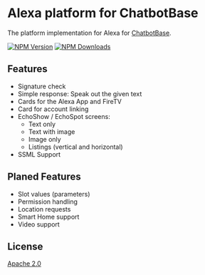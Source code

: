 # Alexa platform for ChatbotBase
The platform implementation for Alexa for [ChatbotBase][chatbotbase].

[![NPM Version][npm-image]][npm-url]
[![NPM Downloads][downloads-image]][downloads-url]
  
## Features
 - Signature check
 - Simple response: Speak out the given text
 - Cards for the Alexa App and FireTV
 - Card for account linking
 - EchoShow / EchoSpot screens:
   * Text only
   * Text with image
   * Image only
   * Listings (vertical and horizontal)
 - SSML Support

## Planed Features
 - Slot values (parameters)
 - Permission handling
 - Location requests
 - Smart Home support
 - Video support

## License
[Apache 2.0](LICENSE)

[chatbotbase]: https://github.com/rekire/ChatbotBase
[npm-image]: https://img.shields.io/npm/v/chatbotbase-alexaplatform.svg
[npm-url]: https://npmjs.org/package/chatbotbase-alexaplatform
[downloads-image]: https://img.shields.io/npm/dm/chatbotbase-alexaplatform.svg
[downloads-url]: https://npmjs.org/package/chatbotbase-alexaplatform